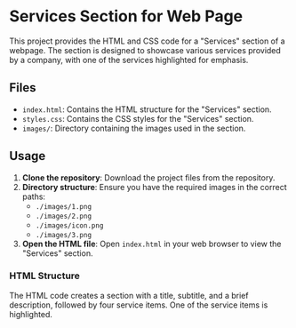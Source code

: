 # Services Section for Web Page

This project provides the HTML and CSS code for a "Services" section of a webpage. The section is designed to showcase various services provided by a company, with one of the services highlighted for emphasis.

## Files

- `index.html`: Contains the HTML structure for the "Services" section.
- `styles.css`: Contains the CSS styles for the "Services" section.
- `images/`: Directory containing the images used in the section.

## Usage

1. **Clone the repository**: Download the project files from the repository.
2. **Directory structure**: Ensure you have the required images in the correct paths:
   - `./images/1.png`
   - `./images/2.png`
   - `./images/icon.png`
   - `./images/3.png`
3. **Open the HTML file**: Open `index.html` in your web browser to view the "Services" section.

### HTML Structure

The HTML code creates a section with a title, subtitle, and a brief description, followed by four service items. One of the service items is highlighted.
